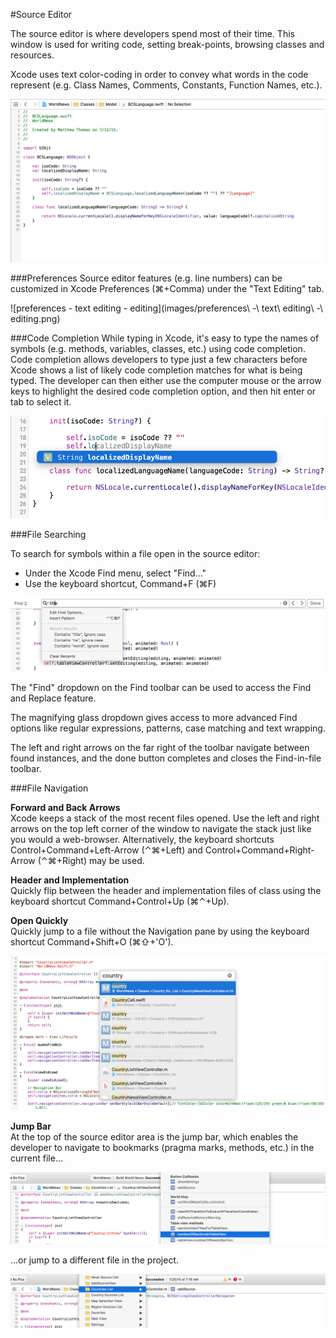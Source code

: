 #Source Editor

The source editor is where developers spend most of their time. This window is used for writing code, setting break-points, browsing classes and resources.  

Xcode uses text color-coding in order to convey what words in the code represent (e.g. Class Names, Comments, Constants, Function Names, etc.).  

![source-editor](images/source-editor.png)  

###Preferences
Source editor features (e.g. line numbers) can be customized in Xcode Preferences (⌘+Comma) under the "Text Editing" tab.  

![preferences - text editing - editing](images/preferences\ -\ text\ editing\ -\ editing.png)  

###Code Completion
While typing in Xcode, it's easy to type the names of symbols (e.g. methods, variables, classes, etc.) using code completion. Code completion allows developers to type just a few characters before Xcode shows a list of likely code completion matches for what is being typed. The developer can then either use the computer mouse or the arrow keys to highlight the desired code completion option, and then hit enter or tab to select it.  

![code-completion](images/code-completion.png)  

###File Searching  

To search for symbols within a file open in the source editor:  
* Under the Xcode Find menu, select "Find..."  
* Use the keyboard shortcut, Command+F (⌘F)  

![source-editor-find](images/source-editor-find.png)  

The "Find" dropdown on the Find toolbar can be used to access the Find and Replace feature.  

The magnifying glass dropdown gives access to more advanced Find options like regular expressions, patterns, case matching and text wrapping.  

The left and right arrows on the far right of the toolbar navigate between found instances, and the done button completes and closes the Find-in-file toolbar.  


###File Navigation  

**Forward and Back Arrows**  
Xcode keeps a stack of the most recent files opened. Use the left and right arrows on the top left corner of the window to navigate the stack just like you would a web-browser. Alternatively, the keyboard shortcuts Control+Command+Left-Arrow (⌃⌘+Left) and Control+Command+Right-Arrow (⌃⌘+Right) may be used.  

**Header and Implementation**  
Quickly flip between the header and implementation files of class using the keyboard shortcut Command+Control+Up (⌘⌃+Up).

**Open Quickly**  
Quickly jump to a file without the Navigation pane by using the keyboard shortcut Command+Shift+O (⌘⇧+'O').  

![open-quickly](images/source-editor-open-quickly.png)  

**Jump Bar**  
At the top of the source editor area is the jump bar, which enables the developer to navigate to bookmarks (pragma marks, methods, etc.) in the current file...

![source-editor-jump-bar-file](images/source-editor-jump-bar-file.png)  

...or jump to a different file in the project.  

![source-editor-jump-bar-folder](images/source-editor-jump-bar-folder.png)  
